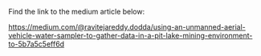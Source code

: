 Find the link to the medium article below:

https://medium.com/@ravitejareddy.dodda/using-an-unmanned-aerial-vehicle-water-sampler-to-gather-data-in-a-pit-lake-mining-environment-to-5b7a5c5eff6d


